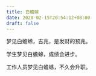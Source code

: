 ```yaml
---
title: 白蟾蜍
date: 2020-02-15T20:54:12+08:00
draft: false
---
```


梦见白蟾蜍，吉兆，是发财的预兆。<br>


学生梦见白蟾蜍，成绩会进步。<br>


工作人员梦见白蟾蜍，不久会升职。<br>
